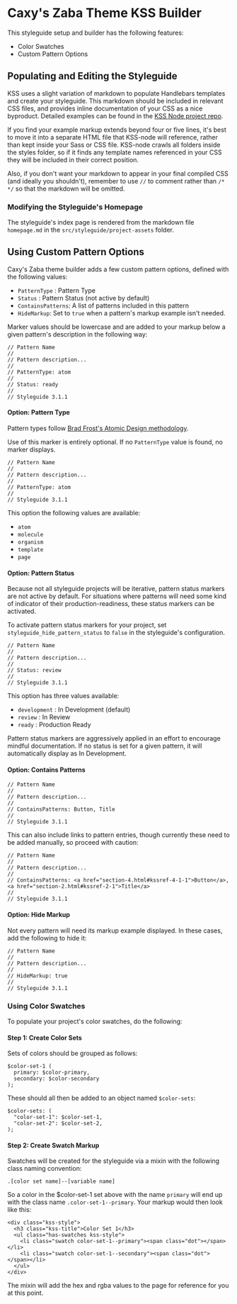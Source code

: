 # Caxy's Zaba Theme KSS Builder

This styleguide setup and builder has the following features:

- Color Swatches
- Custom Pattern Options


## Populating and Editing the Styleguide

KSS uses a slight variation of markdown to populate Handlebars templates
and create your styleguide. This markdown should be included in relevant
CSS files, and provides inline documentation of your CSS as a nice
byproduct. Detailed examples can be found in the
[KSS Node project repo](https://github.com/kss-node/kss-node).

If you find your example markup extends beyond four or five lines, it's
best to move it into a separate HTML file that KSS-node will reference,
rather than kept inside your Sass or CSS file. KSS-node crawls all
folders inside the styles folder, so if it finds any template names
referenced in your CSS they will be included in their correct position.

Also, if you don't want your markdown to appear in your final compiled
CSS (and ideally you shouldn't), remember to use `//` to comment rather
than `/* */` so that the markdown will be omitted.


### Modifying the Styleguide's Homepage

The styleguide's index page is rendered from the markdown file
`homepage.md` in the `src/styleguide/project-assets` folder.


## Using Custom Pattern Options

Caxy's Zaba theme builder adds a few custom pattern options, defined
with the following values:

- `PatternType` : Pattern Type
- `Status` : Pattern Status (not active by default)
- `ContainsPatterns`: A list of patterns included in this pattern
- `HideMarkup`: Set to `true` when a pattern's markup example isn't needed. 

Marker values should be lowercase and are added to your markup below a
given pattern's description in the following way:

~~~~
// Pattern Name
//
// Pattern description...
//
// PatternType: atom
//
// Status: ready
//
// Styleguide 3.1.1
~~~~


#### Option: Pattern Type

Pattern types follow [Brad Frost's Atomic Design methodology](http://bradfrost.com/blog/post/atomic-web-design/).

Use of this marker is entirely optional. If no `PatternType` value is
found, no marker displays.

~~~~
// Pattern Name
//
// Pattern description...
//
// PatternType: atom
//
// Styleguide 3.1.1
~~~~

This option the following values are available:

- `atom`
- `molecule`
- `organism`
- `template`
- `page`


#### Option: Pattern Status

Because not all styleguide projects will be iterative, pattern status
markers are not active by default. For situations where patterns will
need some kind of indicator of their production-readiness, these status
markers can be activated.

To activate pattern status markers for your project, set
`styleguide_hide_pattern_status` to `false` in the styleguide's
configuration.

~~~~
// Pattern Name
//
// Pattern description...
//
// Status: review
//
// Styleguide 3.1.1
~~~~

This option has three values available:

- `development` : In Development (default)
- `review` : In Review
- `ready` : Production Ready

Pattern status markers are aggressively applied in an effort to
encourage mindful documentation. If no status is set for a given
pattern, it will automatically display as In Development.


#### Option: Contains Patterns

~~~~
// Pattern Name
//
// Pattern description...
//
// ContainsPatterns: Button, Title
//
// Styleguide 3.1.1
~~~~

This can also include links to pattern entries, though currently these
need to be added manually, so proceed with caution:

~~~~
// Pattern Name
//
// Pattern description...
//
// ContainsPatterns: <a href="section-4.html#kssref-4-1-1">Button</a>, <a href="section-2.html#kssref-2-1">Title</a>
//
// Styleguide 3.1.1
~~~~


#### Option: Hide Markup

Not every pattern will need its markup example displayed. In these
cases, add the following to hide it:

~~~~
// Pattern Name
//
// Pattern description...
//
// HideMarkup: true
//
// Styleguide 3.1.1
~~~~


### Using Color Swatches

To populate your project's color swatches, do the following:

#### Step 1: Create Color Sets

Sets of colors should be grouped as follows:

~~~~
$color-set-1 (
  primary: $color-primary,
  secondary: $color-secondary
);
~~~~

These should all then be added to an object named `$color-sets`:

~~~~
$color-sets: (
  "color-set-1": $color-set-1,
  "color-set-2": $color-set-2,
);
~~~~

#### Step 2: Create Swatch Markup

Swatches will be created for the styleguide via a mixin with the
following class naming convention:

`.[color set name]--[variable name]`

So a color in the $color-set-1 set above with the name `primary` will
end up with the class name `.color-set-1--primary`. Your markup would
then look like this:

~~~~
<div class="kss-style">
  <h3 class="kss-title">Color Set 1</h3>
  <ul class="has-swatches kss-style">
    <li class="swatch color-set-1--primary"><span class="dot"></span></li>
    <li class="swatch color-set-1--secondary"><span class="dot"></span></li>
  </ul>
</div>
~~~~

The mixin will add the hex and rgba values to the page for reference for
you at this point.
